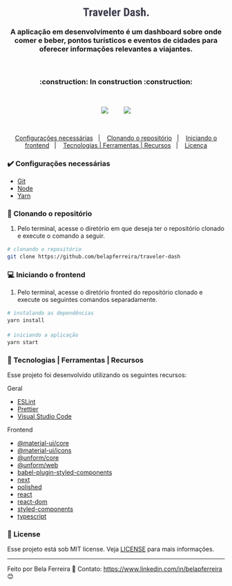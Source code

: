 <p align="center">
  <img src="public/images/traveler-dash-symbol.svg" width="30%" alt="Traveler Dash"/>
</p>


<h3 align="center">
  A aplicação em desenvolvimento é um dashboard sobre onde comer e beber, pontos turísticos e eventos de cidades para oferecer informações relevantes a viajantes.
</h3>

</br>

<h3 align="center">
  :construction: In construction :construction:
</h3>

</br>

<p align="center" display="flex">
  <img src="public/images/traveler-login.png" width="30%" max-width="100%"/>&nbsp;&nbsp;&nbsp;&nbsp;&nbsp;&nbsp;&nbsp;&nbsp;
  <img src="public/images/traveler-main.png" width="30%" max-width="100%" />
</p>

</br>

<p align="center">
  <a href="#heavy_check_mark-configurações-necessárias">Configurações necessárias</a>&nbsp;&nbsp;&nbsp;|&nbsp;&nbsp;&nbsp;
  <a href="#arrow_down_small-clonando-o-repositório">Clonando o repositório</a>&nbsp;&nbsp;&nbsp;|&nbsp;&nbsp;&nbsp;
  <a href="#computer-iniciando-o-frontend">Iniciando o frontend</a>&nbsp;&nbsp;&nbsp;|&nbsp;&nbsp;&nbsp;
  <a href="#wrench-tecnologias--ferramentas--recursos">Tecnologias | Ferramentas | Recursos</a>&nbsp;&nbsp;&nbsp;|&nbsp;&nbsp;&nbsp;
  <a href="#memo-license">Licença</a>
</p>

### :heavy_check_mark: Configurações necessárias

-  [Git](https://git-scm.com)
-  [Node](https://nodejs.org/)
-  [Yarn](https://yarnpkg.com/)

### :arrow_down_small: Clonando o repositório

1. Pelo terminal, acesse o diretório em que deseja ter o repositório clonado e execute o comando a seguir.
```bash
# clonando o repositório
git clone https://github.com/belapferreira/traveler-dash
```

### :computer: Iniciando o frontend

1. Pelo terminal, acesse o diretório fronted do repositório clonado e execute os seguintes comandos separadamente.
```bash
# instalando as dependências
yarn install

# iniciando a aplicação
yarn start
```

### :wrench: Tecnologias | Ferramentas | Recursos

Esse projeto foi desenvolvido utilizando os seguintes recursos:

Geral

-  [ESLint](https://eslint.org/)
-  [Prettier](https://prettier.io/)
-  [Visual Studio Code](https://code.visualstudio.com/)

Frontend

-  [@material-ui/core](https://www.npmjs.com/package/@material-ui/core)
-  [@material-ui/icons](https://mui.com/pt/components/material-icons/)
-  [@unform/core](https://unform.dev/installation)
-  [@unform/web](https://unform.dev/installation)
-  [babel-plugin-styled-components](https://github.com/styled-components/babel-plugin-styled-components)
-  [next](https://nextjs.org/)
-  [polished](https://polished.js.org/)
-  [react](https://pt-br.reactjs.org/)
-  [react-dom](https://www.npmjs.com/package/react-dom)
-  [styled-components](https://styled-components.com/)
-  [typescript](https://www.typescriptlang.org/)

### :memo: License
Esse projeto está sob MIT license. Veja [LICENSE](https://github.com/belapferreira/traveler-dash/blob/master/LICENSE) para mais informações.

---

Feito por Bela Ferreira :blue_heart: Contato: https://www.linkedin.com/in/belapferreira :blush:
